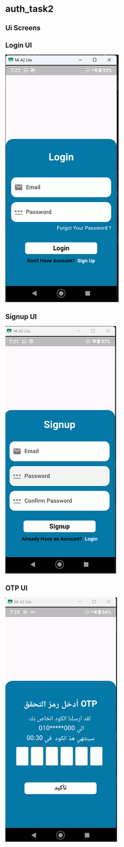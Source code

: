 # auth_task2

## Ui Screens

## Login UI

![Login Screen](assets/login.png)

## Signup UI

![Signup Screen](assets/signup.png)

## OTP UI

![Signup Screen](assets/otp.png)


